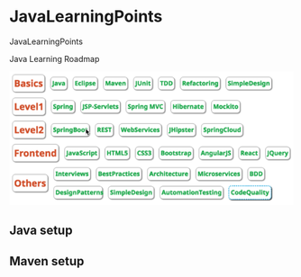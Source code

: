 # JavaLearningPoints
JavaLearningPoints


Java Learning Roadmap

![Java Learning Roadmap](https://github.com/josdoaitran/JavaLearningPoints/blob/master/JavaLearningRoadMap.png)

## Java setup 


## Maven setup

